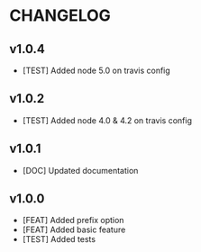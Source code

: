 # CHANGELOG

## v1.0.4
- [TEST] Added node 5.0 on travis config

## v1.0.2
- [TEST] Added node 4.0 & 4.2 on travis config

## v1.0.1
- [DOC] Updated documentation

## v1.0.0
- [FEAT] Added prefix option
- [FEAT] Added basic feature
- [TEST] Added tests
